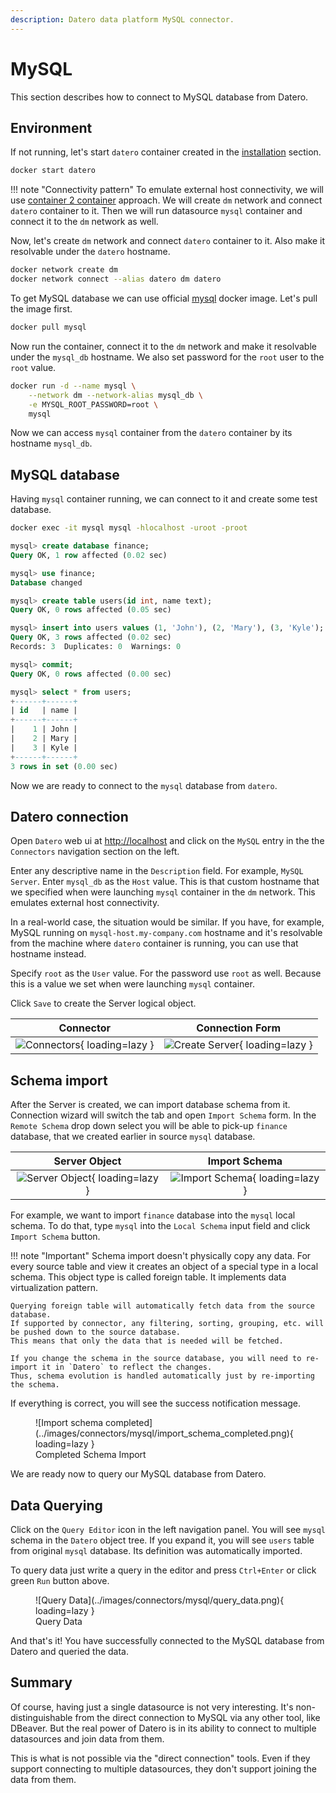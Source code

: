 ```yaml
---
description: Datero data platform MySQL connector. 
---
```


# MySQL
This section describes how to connect to MySQL database from Datero.

## Environment
If not running, let's start `datero` container created in the [installation](../installation.md#running-the-container) section.
``` sh
docker start datero
```

!!! note "Connectivity pattern"
    To emulate external host connectivity, we will use [container 2 container](./index.md#container-to-container) approach.
    We will create `dm` network and connect `datero` container to it.
    Then we will run datasource `mysql` container and connect it to the `dm` network as well.

Now, let's create `dm` network and connect `datero` container to it.
Also make it resolvable under the `datero` hostname.
``` sh
docker network create dm
docker network connect --alias datero dm datero
```

To get MySQL database we can use official [mysql](https://hub.docker.com/_/mysql) docker image.
Let's pull the image first. 
``` sh
docker pull mysql
```
Now run the container, connect it to the `dm` network and make it resolvable under the `mysql_db` hostname.
We also set password for the `root` user to the `root` value.
``` sh
docker run -d --name mysql \
    --network dm --network-alias mysql_db \
    -e MYSQL_ROOT_PASSWORD=root \
    mysql
```
Now we can access `mysql` container from the `datero` container by its hostname `mysql_db`.


## MySQL database
Having `mysql` container running, we can connect to it and create some test database.
``` sh
docker exec -it mysql mysql -hlocalhost -uroot -proot
```

``` sql
mysql> create database finance;
Query OK, 1 row affected (0.02 sec)

mysql> use finance;
Database changed

mysql> create table users(id int, name text);
Query OK, 0 rows affected (0.05 sec)

mysql> insert into users values (1, 'John'), (2, 'Mary'), (3, 'Kyle');
Query OK, 3 rows affected (0.02 sec)
Records: 3  Duplicates: 0  Warnings: 0

mysql> commit;
Query OK, 0 rows affected (0.00 sec)

mysql> select * from users;
+------+------+
| id   | name |
+------+------+
|    1 | John |
|    2 | Mary |
|    3 | Kyle |
+------+------+
3 rows in set (0.00 sec)
```

Now we are ready to connect to the `mysql` database from `datero`.


## Datero connection
Open `Datero` web ui at [http://localhost](http://localhost) and click on the `MySQL` entry in the the `Connectors` navigation section on the left.

Enter any descriptive name in the `Description` field. For example, `MySQL Server`.
Enter `mysql_db` as the `Host` value. 
This is that custom hostname that we specified when were launching `mysql` container in the `dm` network.
This emulates external host connectivity. 

In a real-world case, the situation would be similar.
If you have, for example, MySQL running on `mysql-host.my-company.com` hostname and 
it's resolvable from the machine where `datero` container is running, you can use that hostname instead.

Specify `root` as the `User` value. 
For the password use `root` as well. Because this is a value we set when were launching `mysql` container.

Click `Save` to create the Server logical object.

Connector|Connection Form
:---:|:---:
![Connectors](../images/connectors.jpg){ loading=lazy }|![Create Server](../images/connectors/mysql/create_server.png){ loading=lazy }


## Schema import
After the Server is created, we can import database schema from it.
Connection wizard will switch the tab and open `Import Schema` form.
In the `Remote Schema` drop down select you will be able to pick-up `finance` database, 
that we created earlier in source `mysql` database.

Server Object|Import Schema
:---:|:---:
![Server Object](../images/connectors/mysql/server_entry.png){ loading=lazy }|![Import Schema](../images/connectors/mysql/import_schema.png){ loading=lazy }

For example, we want to import  `finance` database into the `mysql` local schema.
To do that, type `mysql` into the `Local Schema` input field and click `Import Schema` button.

!!! note "Important"
    Schema import doesn't physically copy any data.
    For every source table and view it creates an object of a special type in a local schema.
    This object type is called foreign table.
    It implements data virtualization pattern.

    Querying foreign table will automatically fetch data from the source database.
    If supported by connector, any filtering, sorting, grouping, etc. will be pushed down to the source database.
    This means that only the data that is needed will be fetched.
    
    If you change the schema in the source database, you will need to re-import it in `Datero` to reflect the changes.
    Thus, schema evolution is handled automatically just by re-importing the schema.

If everything is correct, you will see the success notification message.
<figure markdown>
  ![Import schema completed](../images/connectors/mysql/import_schema_completed.png){ loading=lazy }
  <figcaption>Completed Schema Import</figcaption>
</figure>

We are ready now to query our MySQL database from Datero.

## Data Querying
Click on the `Query Editor` icon in the left navigation panel.
You will see `mysql` schema in the `Datero` object tree.
If you expand it, you will see `users` table from original `mysql` database.
Its definition was automatically imported.

To query data just write a query in the editor and press `Ctrl+Enter` or click green `Run` button above.

<figure markdown>
  ![Query Data](../images/connectors/mysql/query_data.png){ loading=lazy }
  <figcaption>Query Data</figcaption>
</figure>

And that's it! You have successfully connected to the MySQL database from Datero and queried the data.

## Summary
Of course, having just a single datasource is not very interesting.
It's non-distinguishable from the direct connection to MySQL via any other tool, like DBeaver.
But the real power of Datero is in its ability to connect to multiple datasources and join data from them.

This is what is not possible via the "direct connection" tools.
Even if they support connecting to multiple datasources, they don't support joining the data from them.
